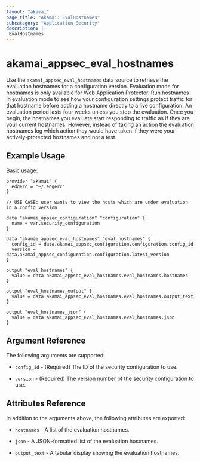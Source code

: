```yaml
---
layout: "akamai"
page_title: "Akamai: EvalHostnames"
subcategory: "Application Security"
description: |-
 EvalHostnames
---
```


# akamai_appsec_eval_hostnames

Use the `akamai_appsec_eval_hostnames` data source to retrieve the evaluation hostnames for a configuration version. Evaluation mode for hostnames is only available for Web Application Protector. Run hostnames in evaluation mode to see how your configuration settings protect traffic for that hostname before adding a hostname directly to a live configuration. An evaluation period lasts four weeks unless you stop the evaluation. Once you begin, the hostnames you evaluate start responding to traffic as if they are your current hostnames. However, instead of taking an action the evaluation hostnames log which action they would have taken if they were your actively-protected hostnames and not a test.

## Example Usage

Basic usage:

```hcl
provider "akamai" {
  edgerc = "~/.edgerc"
}

// USE CASE: user wants to view the hosts which are under evaluation in a config version

data "akamai_appsec_configuration" "configuration" {
  name = var.security_configuration
}

data "akamai_appsec_eval_hostnames" "eval_hostnames" {
  config_id = data.akamai_appsec_configuration.configuration.config_id
  version = data.akamai_appsec_configuration.configuration.latest_version
}

output "eval_hostnames" {
  value = data.akamai_appsec_eval_hostnames.eval_hostnames.hostnames
}

output "eval_hostnames_output" {
  value = data.akamai_appsec_eval_hostnames.eval_hostnames.output_text
}

output "eval_hostnames_json" {
  value = data.akamai_appsec_eval_hostnames.eval_hostnames.json
}
```

## Argument Reference

The following arguments are supported:

* `config_id` - (Required) The ID of the security configuration to use.

* `version` - (Required) The version number of the security configuration to use.

## Attributes Reference

In addition to the arguments above, the following attributes are exported:

* `hostnames` - A list of the evaluation hostnames.

* `json` - A JSON-formatted list of the evaluation hostnames.

* `output_text` - A tabular display showing the evaluation hostnames.

